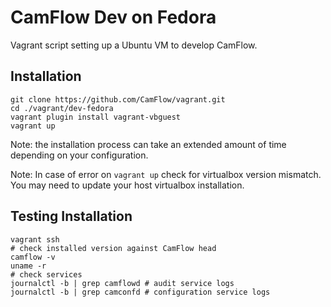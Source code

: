 # CamFlow Dev on Fedora

Vagrant script setting up a Ubuntu VM to develop CamFlow.

## Installation

```
git clone https://github.com/CamFlow/vagrant.git
cd ./vagrant/dev-fedora
vagrant plugin install vagrant-vbguest
vagrant up
```

Note: the installation process can take an extended amount of time depending on
your configuration.

Note: In case of error on `vagrant up` check for virtualbox version mismatch.
You may need to update your host virtualbox installation.

## Testing Installation

``` shell
vagrant ssh
# check installed version against CamFlow head
camflow -v
uname -r
# check services
journalctl -b | grep camflowd # audit service logs
journalctl -b | grep camconfd # configuration service logs
```
